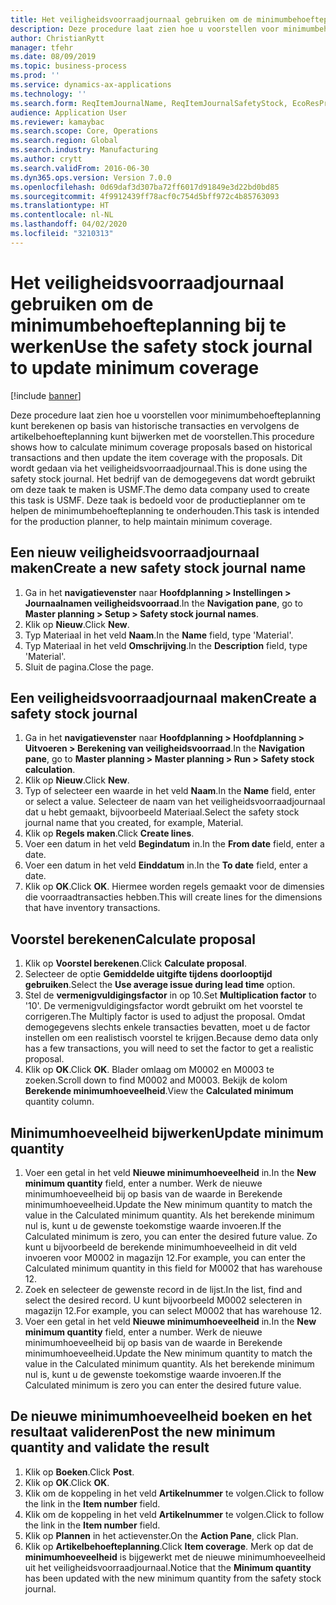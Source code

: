 ```yaml
---
title: Het veiligheidsvoorraadjournaal gebruiken om de minimumbehoefteplanning bij te werken
description: Deze procedure laat zien hoe u voorstellen voor minimumbehoefteplanning kunt berekenen op basis van historische transacties en vervolgens de artikelbehoefteplanning kunt bijwerken met de voorstellen.
author: ChristianRytt
manager: tfehr
ms.date: 08/09/2019
ms.topic: business-process
ms.prod: ''
ms.service: dynamics-ax-applications
ms.technology: ''
ms.search.form: ReqItemJournalName, ReqItemJournalSafetyStock, EcoResProductInformationDialog, EcoResProductDetailsExtended, ReqItemTable
audience: Application User
ms.reviewer: kamaybac
ms.search.scope: Core, Operations
ms.search.region: Global
ms.search.industry: Manufacturing
ms.author: crytt
ms.search.validFrom: 2016-06-30
ms.dyn365.ops.version: Version 7.0.0
ms.openlocfilehash: 0d69daf3d307ba72ff6017d91849e3d22bd0bd85
ms.sourcegitcommit: 4f9912439ff78acf0c754d5bff972c4b85763093
ms.translationtype: HT
ms.contentlocale: nl-NL
ms.lasthandoff: 04/02/2020
ms.locfileid: "3210313"
---
```

# <a name="use-the-safety-stock-journal-to-update-minimum-coverage"></a><span data-ttu-id="b4f24-103">Het veiligheidsvoorraadjournaal gebruiken om de minimumbehoefteplanning bij te werken</span><span class="sxs-lookup"><span data-stu-id="b4f24-103">Use the safety stock journal to update minimum coverage</span></span>

[!include [banner](../../includes/banner.md)]

<span data-ttu-id="b4f24-104">Deze procedure laat zien hoe u voorstellen voor minimumbehoefteplanning kunt berekenen op basis van historische transacties en vervolgens de artikelbehoefteplanning kunt bijwerken met de voorstellen.</span><span class="sxs-lookup"><span data-stu-id="b4f24-104">This procedure shows how to calculate minimum coverage proposals based on historical transactions and then update the item coverage with the proposals.</span></span> <span data-ttu-id="b4f24-105">Dit wordt gedaan via het veiligheidsvoorraadjournaal.</span><span class="sxs-lookup"><span data-stu-id="b4f24-105">This is done using the safety stock journal.</span></span> <span data-ttu-id="b4f24-106">Het bedrijf van de demogegevens dat wordt gebruikt om deze taak te maken is USMF.</span><span class="sxs-lookup"><span data-stu-id="b4f24-106">The demo data company used to create this task is USMF.</span></span> <span data-ttu-id="b4f24-107">Deze taak is bedoeld voor de productieplanner om te helpen de minimumbehoefteplanning te onderhouden.</span><span class="sxs-lookup"><span data-stu-id="b4f24-107">This task is intended for the production planner, to help maintain minimum coverage.</span></span>


## <a name="create-a-new-safety-stock-journal-name"></a><span data-ttu-id="b4f24-108">Een nieuw veiligheidsvoorraadjournaal maken</span><span class="sxs-lookup"><span data-stu-id="b4f24-108">Create a new safety stock journal name</span></span>
1. <span data-ttu-id="b4f24-109">Ga in het **navigatievenster** naar **Hoofdplanning > Instellingen > Journaalnamen veiligheidsvoorraad**.</span><span class="sxs-lookup"><span data-stu-id="b4f24-109">In the **Navigation pane**, go to **Master planning > Setup > Safety stock journal names**.</span></span>
2. <span data-ttu-id="b4f24-110">Klik op **Nieuw**.</span><span class="sxs-lookup"><span data-stu-id="b4f24-110">Click **New**.</span></span>
3. <span data-ttu-id="b4f24-111">Typ Materiaal in het veld **Naam**.</span><span class="sxs-lookup"><span data-stu-id="b4f24-111">In the **Name** field, type 'Material'.</span></span>
4. <span data-ttu-id="b4f24-112">Typ Materiaal in het veld **Omschrijving**.</span><span class="sxs-lookup"><span data-stu-id="b4f24-112">In the **Description** field, type 'Material'.</span></span>
5. <span data-ttu-id="b4f24-113">Sluit de pagina.</span><span class="sxs-lookup"><span data-stu-id="b4f24-113">Close the page.</span></span>

## <a name="create-a-safety-stock-journal"></a><span data-ttu-id="b4f24-114">Een veiligheidsvoorraadjournaal maken</span><span class="sxs-lookup"><span data-stu-id="b4f24-114">Create a safety stock journal</span></span>
1. <span data-ttu-id="b4f24-115">Ga in het **navigatievenster** naar **Hoofdplanning > Hoofdplanning > Uitvoeren > Berekening van veiligheidsvoorraad**.</span><span class="sxs-lookup"><span data-stu-id="b4f24-115">In the **Navigation pane**, go to **Master planning > Master planning > Run > Safety stock calculation**.</span></span>
2. <span data-ttu-id="b4f24-116">Klik op **Nieuw**.</span><span class="sxs-lookup"><span data-stu-id="b4f24-116">Click **New**.</span></span>
3. <span data-ttu-id="b4f24-117">Typ of selecteer een waarde in het veld **Naam**.</span><span class="sxs-lookup"><span data-stu-id="b4f24-117">In the **Name** field, enter or select a value.</span></span> <span data-ttu-id="b4f24-118">Selecteer de naam van het veiligheidsvoorraadjournaal dat u hebt gemaakt, bijvoorbeeld Materiaal.</span><span class="sxs-lookup"><span data-stu-id="b4f24-118">Select the safety stock journal name that you created, for example, Material.</span></span>  
4. <span data-ttu-id="b4f24-119">Klik op **Regels maken**.</span><span class="sxs-lookup"><span data-stu-id="b4f24-119">Click **Create lines**.</span></span>
5. <span data-ttu-id="b4f24-120">Voer een datum in het veld **Begindatum** in.</span><span class="sxs-lookup"><span data-stu-id="b4f24-120">In the **From date** field, enter a date.</span></span>  
6. <span data-ttu-id="b4f24-121">Voer een datum in het veld **Einddatum** in.</span><span class="sxs-lookup"><span data-stu-id="b4f24-121">In the **To date** field, enter a date.</span></span>
7. <span data-ttu-id="b4f24-122">Klik op **OK**.</span><span class="sxs-lookup"><span data-stu-id="b4f24-122">Click **OK**.</span></span> <span data-ttu-id="b4f24-123">Hiermee worden regels gemaakt voor de dimensies die voorraadtransacties hebben.</span><span class="sxs-lookup"><span data-stu-id="b4f24-123">This will create lines for the dimensions that have inventory transactions.</span></span>  

## <a name="calculate-proposal"></a><span data-ttu-id="b4f24-124">Voorstel berekenen</span><span class="sxs-lookup"><span data-stu-id="b4f24-124">Calculate proposal</span></span>
1. <span data-ttu-id="b4f24-125">Klik op **Voorstel berekenen**.</span><span class="sxs-lookup"><span data-stu-id="b4f24-125">Click **Calculate proposal**.</span></span>
2. <span data-ttu-id="b4f24-126">Selecteer de optie **Gemiddelde uitgifte tijdens doorlooptijd gebruiken**.</span><span class="sxs-lookup"><span data-stu-id="b4f24-126">Select the **Use average issue during lead time** option.</span></span>
3. <span data-ttu-id="b4f24-127">Stel de **vermenigvuldigingsfactor** in op 10.</span><span class="sxs-lookup"><span data-stu-id="b4f24-127">Set **Multiplication factor** to '10'.</span></span> <span data-ttu-id="b4f24-128">De vermenigvuldigingsfactor wordt gebruikt om het voorstel te corrigeren.</span><span class="sxs-lookup"><span data-stu-id="b4f24-128">The Multiply factor is used to adjust the proposal.</span></span> <span data-ttu-id="b4f24-129">Omdat demogegevens slechts enkele transacties bevatten, moet u de factor instellen om een realistisch voorstel te krijgen.</span><span class="sxs-lookup"><span data-stu-id="b4f24-129">Because demo data only has a few transactions, you will need to set the factor to get a realistic proposal.</span></span>  
4. <span data-ttu-id="b4f24-130">Klik op **OK**.</span><span class="sxs-lookup"><span data-stu-id="b4f24-130">Click **OK**.</span></span> <span data-ttu-id="b4f24-131">Blader omlaag om M0002 en M0003 te zoeken.</span><span class="sxs-lookup"><span data-stu-id="b4f24-131">Scroll down to find M0002 and M0003.</span></span> <span data-ttu-id="b4f24-132">Bekijk de kolom **Berekende minimumhoeveelheid**.</span><span class="sxs-lookup"><span data-stu-id="b4f24-132">View the **Calculated minimum** quantity column.</span></span>   

## <a name="update-minimum-quantity"></a><span data-ttu-id="b4f24-133">Minimumhoeveelheid bijwerken</span><span class="sxs-lookup"><span data-stu-id="b4f24-133">Update minimum quantity</span></span>
1. <span data-ttu-id="b4f24-134">Voer een getal in het veld **Nieuwe minimumhoeveelheid** in.</span><span class="sxs-lookup"><span data-stu-id="b4f24-134">In the **New minimum quantity** field, enter a number.</span></span> <span data-ttu-id="b4f24-135">Werk de nieuwe minimumhoeveelheid bij op basis van de waarde in Berekende minimumhoeveelheid.</span><span class="sxs-lookup"><span data-stu-id="b4f24-135">Update the New minimum quantity to match the value in the Calculated minimum quantity.</span></span> <span data-ttu-id="b4f24-136">Als het berekende minimum nul is, kunt u de gewenste toekomstige waarde invoeren.</span><span class="sxs-lookup"><span data-stu-id="b4f24-136">If the Calculated minimum is zero,  you can enter the desired future value.</span></span> <span data-ttu-id="b4f24-137">Zo kunt u bijvoorbeeld de berekende minimumhoeveelheid in dit veld invoeren voor M0002 in magazijn 12.</span><span class="sxs-lookup"><span data-stu-id="b4f24-137">For example, you can enter the Calculated minimum quantity in this field for M0002 that has warehouse 12.</span></span>  
2. <span data-ttu-id="b4f24-138">Zoek en selecteer de gewenste record in de lijst.</span><span class="sxs-lookup"><span data-stu-id="b4f24-138">In the list, find and select the desired record.</span></span> <span data-ttu-id="b4f24-139">U kunt bijvoorbeeld M0002 selecteren in magazijn 12.</span><span class="sxs-lookup"><span data-stu-id="b4f24-139">For example, you can select M0002 that has warehouse 12.</span></span>  
3. <span data-ttu-id="b4f24-140">Voer een getal in het veld **Nieuwe minimumhoeveelheid** in.</span><span class="sxs-lookup"><span data-stu-id="b4f24-140">In the **New minimum quantity** field, enter a number.</span></span> <span data-ttu-id="b4f24-141">Werk de nieuwe minimumhoeveelheid bij op basis van de waarde in Berekende minimumhoeveelheid.</span><span class="sxs-lookup"><span data-stu-id="b4f24-141">Update the New minimum quantity to match the value in the Calculated minimum quantity.</span></span> <span data-ttu-id="b4f24-142">Als het berekende minimum nul is, kunt u de gewenste toekomstige waarde invoeren.</span><span class="sxs-lookup"><span data-stu-id="b4f24-142">If the Calculated minimum is zero you can enter the desired future value.</span></span>  

## <a name="post-the-new-minimum-quantity-and-validate-the-result"></a><span data-ttu-id="b4f24-143">De nieuwe minimumhoeveelheid boeken en het resultaat valideren</span><span class="sxs-lookup"><span data-stu-id="b4f24-143">Post the new minimum quantity and validate the result</span></span>
1. <span data-ttu-id="b4f24-144">Klik op **Boeken**.</span><span class="sxs-lookup"><span data-stu-id="b4f24-144">Click **Post**.</span></span>
2. <span data-ttu-id="b4f24-145">Klik op **OK**.</span><span class="sxs-lookup"><span data-stu-id="b4f24-145">Click **OK**.</span></span>
3. <span data-ttu-id="b4f24-146">Klik om de koppeling in het veld **Artikelnummer** te volgen.</span><span class="sxs-lookup"><span data-stu-id="b4f24-146">Click to follow the link in the **Item number** field.</span></span>
4. <span data-ttu-id="b4f24-147">Klik om de koppeling in het veld **Artikelnummer** te volgen.</span><span class="sxs-lookup"><span data-stu-id="b4f24-147">Click to follow the link in the **Item number** field.</span></span>
5. <span data-ttu-id="b4f24-148">Klik op **Plannen** in het actievenster.</span><span class="sxs-lookup"><span data-stu-id="b4f24-148">On the **Action Pane**, click Plan.</span></span>
6. <span data-ttu-id="b4f24-149">Klik op **Artikelbehoefteplanning**.</span><span class="sxs-lookup"><span data-stu-id="b4f24-149">Click **Item coverage**.</span></span> <span data-ttu-id="b4f24-150">Merk op dat de **minimumhoeveelheid** is bijgewerkt met de nieuwe minimumhoeveelheid uit het veiligheidsvoorraadjournaal.</span><span class="sxs-lookup"><span data-stu-id="b4f24-150">Notice that the **Minimum quantity** has been updated with the new minimum quantity from the safety stock journal.</span></span>  

